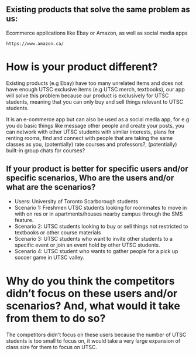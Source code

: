 ## Existing products that solve the same problem as us:
   Ecommerce applications like Ebay or Amazon, as well as social media apps
    
    https://www.amazon.ca/

# How is your product different?

Existing products (e.g Ebay) have too many unrelated items and does not have enough UTSC exclusive items (e.g UTSC merch, textbooks), our app will solve this problem because our product is exclusively for UTSC students, meaning that you can only buy and sell things relevant to UTSC students.

It is an e-commerce app but can also be used as a social media app, for e.g you do basic things like message other people and create your posts, you can network with other UTSC students with similar interests, plans for renting rooms, find and connect with people that are taking the same classes as you, (potentially) rate courses and professors?, (potentially) built-in group chats for courses?


## If your product is better for specific users and/or specific scenarios, Who are the users and/or what are the scenarios? 
   - Users: University of Toronto Scarborough students
   - Scenario 1: Freshmen UTSC students looking for roommates to move in with on res or in apartments/houses nearby campus through the SMS feature.
   - Scenario 2: UTSC students looking to buy or sell things not restricted to textbooks or other course materials
   - Scenario 3: UTSC students who want to invite other students to a specific event or join an event hold by other UTSC students.
   - Scenario 4: UTSC student who wants to gather people for a pick up soccer game in UTSC valley.

# Why do you think the competitors didn’t focus on these users and/or scenarios? And, what would it take from them to do so?
The competitors didn't focus on these users because the number of UTSC students is too small to focus on, it would take a very large expansion of class size for them to focus on UTSC.
